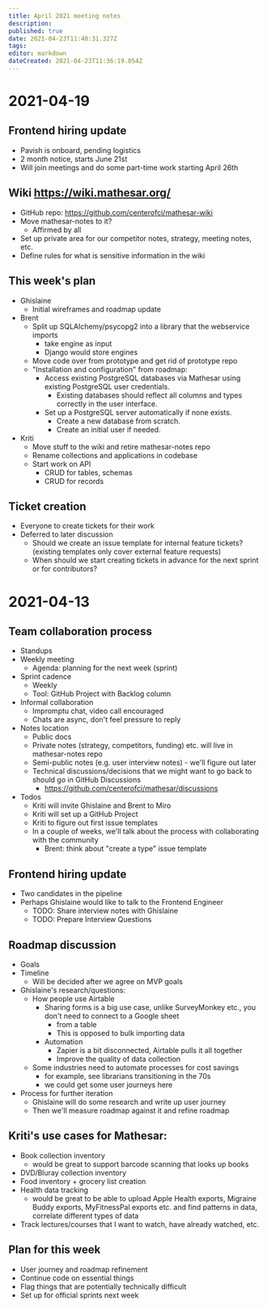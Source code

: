 ```yaml
---
title: April 2021 meeting notes
description: 
published: true
date: 2021-04-23T11:40:31.327Z
tags: 
editor: markdown
dateCreated: 2021-04-23T11:36:19.054Z
---
```


# 2021-04-19
## Frontend hiring update
  - Pavish is onboard, pending logistics
  - 2 month notice, starts June 21st
  - Will join meetings and do some part-time work starting April 26th

## Wiki https://wiki.mathesar.org/
  - GitHub repo: https://github.com/centerofci/mathesar-wiki
  - Move mathesar-notes to it?
      - Affirmed by all
  - Set up private area for our competitor notes, strategy, meeting notes, etc.
  - Define rules for what is sensitive information in the wiki

## This week's plan
  - Ghislaine
      - Initial wireframes and roadmap update
  - Brent
      - Split up SQLAlchemy/psycopg2 into a library that the webservice imports
          - take engine as input
          - Django would store engines
      - Move code over from prototype and get rid of prototype repo
      - "Installation and configuration" from roadmap:
          - Access existing PostgreSQL databases via Mathesar using existing PostgreSQL user credentials.
              - Existing databases should reflect all columns and types correctly in the user interface.
          - Set up a PostgreSQL server automatically if none exists.
              - Create a new database from scratch.
              - Create an initial user if needed.
  - Kriti
      - Move stuff to the wiki and retire mathesar-notes repo
      - Rename collections and applications in codebase
      - Start work on API
          - CRUD for tables, schemas
          - CRUD for records

## Ticket creation
  - Everyone to create tickets for their work
  - Deferred to later discussion
      - Should we create an issue template for internal feature tickets? (existing templates only cover external feature requests)
      - When should we start creating tickets in advance for the next sprint or for contributors?

# 2021-04-13
## Team collaboration process
  - Standups
  - Weekly meeting
      - Agenda: planning for the next week (sprint)
  - Sprint cadence
      - Weekly
      - Tool: GitHub Project with Backlog column
  - Informal collaboration
      - Impromptu chat, video call encouraged
      - Chats are async, don't feel pressure to reply
  - Notes location
      - Public docs
      - Private notes (strategy, competitors, funding) etc. will live in mathesar-notes repo
      - Semi-public notes (e.g. user interview notes) - we'll figure out later
      - Technical discussions/decisions that we might want to go back to should go in GitHub Discussions
          - https://github.com/centerofci/mathesar/discussions
  - Todos
      - Kriti will invite Ghislaine and Brent to Miro
      - Kriti will set up a GitHub Project
      - Kriti to figure out first issue templates
      - In a couple of weeks, we'll talk about the process with collaborating with the community
          - Brent: think about "create a type" issue template

## Frontend hiring update
  - Two candidates in the pipeline
  - Perhaps Ghislaine would like to talk to the Frontend Engineer
      - TODO: Share interview notes with Ghislaine
      - TODO: Prepare Interview Questions

## Roadmap discussion
  - Goals
  - Timeline
      - Will be decided after we agree on MVP goals
  - Ghislaine's research/questions:
      - How people use Airtable
          - Sharing forms is a big use case, unlike SurveyMonkey etc., you don't need to connect to a Google sheet
              - from a table
              - This is opposed to bulk importing data
          - Automation
              - Zapier is a bit disconnected, Airtable pulls it all together
              - Improve the quality of data collection
      - Some industries need to automate processes for cost savings
          - for example, see librarians transitioning in the 70s
          - we could get some user journeys here
  - Process for further iteration
      - Ghislaine will do some research and write up user journey
      - Then we'll measure roadmap against it and refine roadmap

## Kriti's use cases for Mathesar:
  - Book collection inventory
      - would be great to support barcode scanning that looks up books
  - DVD/Bluray collection inventory
  - Food inventory + grocery list creation
  - Health data tracking
      - would be great to be able to upload Apple Health exports, Migraine Buddy exports, MyFitnessPal exports etc. and find patterns in data, correlate different types of data
  - Track lectures/courses that I want to watch, have already watched, etc.

## Plan for this week
  - User journey and roadmap refinement
  - Continue code on essential things
  - Flag things that are potentially technically difficult
  - Set up for official sprints next week
